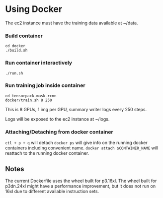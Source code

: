 # Using Docker

The ec2 instance must have the training data available at ~/data.

### Build container
```
cd docker
./build.sh
```

### Run container interactively
```
./run.sh
```


### Run training job inside container

```
cd tensorpack-mask-rcnn
docker/train.sh 8 250
```


This is 8 GPUs, 1 img per GPU, summary writer logs every 250 steps. 

Logs will be exposed to the ec2 instance at ~/logs.

### Attaching/Detaching from docker container
`ctl + p + q` will detach
`docker ps` will give info on the running docker containers including convenient name.
`docker attach $CONTAINER_NAME` will reattach to the running docker container.

## Notes

The current Dockerfile uses the wheel built for p3.16xl. The wheel built for p3dn.24xl might have a performance improvement, but it does not run on 16xl due to different available instruction sets.